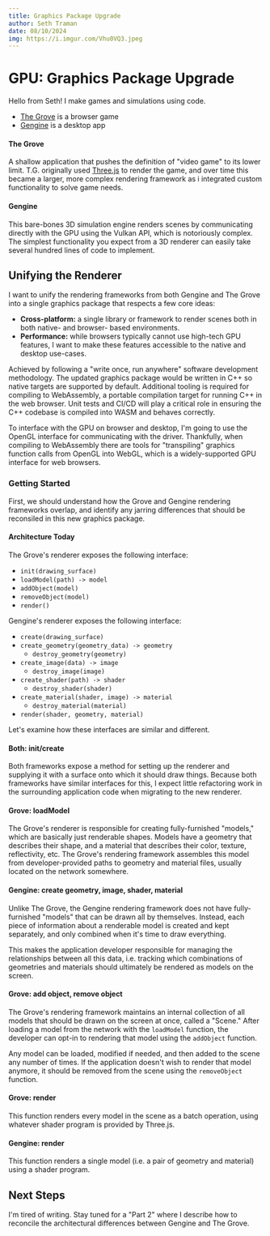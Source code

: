 ```yaml
---
title: Graphics Package Upgrade
author: Seth Traman
date: 08/10/2024
img: https://i.imgur.com/Vhu0VQ3.jpeg
---
```


# GPU: Graphics Package Upgrade

Hello from Seth!  I make games and simulations using code.

- [The Grove](https://github.com/stickyfingies/grove) is a browser game
- [Gengine](https://github.com/stickyfingies/gengine) is a desktop app

#### The Grove

A shallow application that pushes the definition of "video game" to its lower limit.  T.G. originally used [Three.js](https://threejs.org) to render the game, and over time this became a larger, more complex rendering framework as i integrated custom functionality to solve game needs.

#### Gengine

This bare-bones 3D simulation engine renders scenes by communicating directly with the GPU using the Vulkan API, which is notoriously complex.  The simplest functionality you expect from a 3D renderer can easily take several hundred lines of code to implement.

## Unifying the Renderer

I want to unify the rendering frameworks from both Gengine and The Grove into a single graphics package that respects a few core ideas:

- **Cross-platform:** a single library or framework to render scenes both in both native- and browser- based environments.
- **Performance:** while browsers typically cannot use high-tech GPU features, I want to make these features accessible to the native and desktop use-cases.

Achieved by following a "write once, run anywhere" software development methodology.  The updated graphics package would be written in C++ so native targets are supported by default.  Additional tooling is required for compiling to WebAssembly, a portable compilation target for running C++ in the web browser.  Unit tests and CI/CD will play a critical role in ensuring the C++ codebase is compiled into WASM and behaves correctly.

To interface with the GPU on browser and desktop, I'm going to use the OpenGL interface for communicating with the driver.  Thankfully, when compiling to WebAssembly there are tools for "transpiling" graphics function calls from OpenGL into WebGL, which is a widely-supported GPU interface for web browsers.

### Getting Started

First, we should understand how the Grove and Gengine rendering frameworks overlap, and identify any jarring differences that should be reconsiled in this new graphics package.

#### Architecture Today

The Grove's renderer exposes the following interface:
- `init(drawing_surface)`
- `loadModel(path) -> model`
- `addObject(model)`
- `removeObject(model)`
- `render()`

Gengine's renderer exposes the following interface:
- `create(drawing_surface)`
- `create_geometry(geometry_data) -> geometry`
	- `destroy_geometry(geometry)`
- `create_image(data) -> image`
	- `destroy_image(image)`
- `create_shader(path) -> shader`
	- `destroy_shader(shader)`
- `create_material(shader, image) -> material`
	- `destroy_material(material)`
- `render(shader, geometry, material)`

Let's examine how these interfaces are similar and different.

#### Both: init/create

Both frameworks expose a method for setting up the renderer and supplying it with a surface onto which it should draw things.  Because both frameworks have similar interfaces for this, I expect little refactoring work in the surrounding application code when migrating to the new renderer.

#### Grove: loadModel

The Grove's renderer is responsible for creating fully-furnished "models," which are basically just renderable shapes.  Models have a geometry that describes their shape, and a material that describes their color, texture, reflectivity, etc.  The Grove's rendering framework assembles this model from developer-provided paths to geometry and material files, usually located on the network somewhere.

#### Gengine: create geometry, image, shader, material

Unlike The Grove, the Gengine rendering framework does not have fully-furnished "models" that can be drawn all by themselves.  Instead, each piece of information about a renderable model is created and kept separately, and only combined when it's time to draw everything.

This makes the application developer responsible for managing the relationships between all this data, i.e. tracking which combinations of geometries and materials should ultimately be rendered as models on the screen.

#### Grove: add object, remove object

The Grove's rendering framework maintains an internal collection of all models that should be drawn on the screen at once, called a "Scene."  After loading a model from the network with the `loadModel` function, the developer can opt-in to rendering that model using the `addObject` function.

Any model can be loaded, modified if needed, and then added to the scene any number of times.  If the application doesn't wish to render that model anymore, it should be removed from the scene using the `removeObject` function.

#### Grove: render

This function renders every model in the scene as a batch operation, using whatever shader program is provided by Three.js.

#### Gengine: render

This function renders a single model (i.e. a pair of geometry and material) using a shader program.

## Next Steps

I'm tired of writing.  Stay tuned for a "Part 2" where I describe how to reconcile the architectural differences between Gengine and The Grove.
